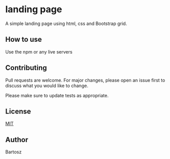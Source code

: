 # landing page 

A simple landing page using html, css and Bootstrap grid.

## How to use

Use the npm or any live servers


## Contributing
Pull requests are welcome. For major changes, please open an issue first to discuss what you would like to change.

Please make sure to update tests as appropriate.

## License
[MIT](https://choosealicense.com/licenses/mit/)

## Author

Bartosz
